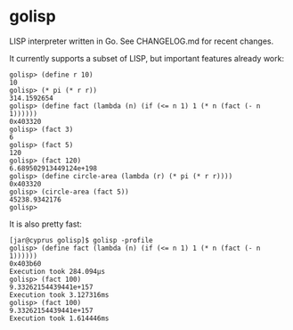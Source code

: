# golisp
LISP interpreter written in Go. See CHANGELOG.md for recent changes.

It currently supports a subset of LISP, but important features already work:

	golisp> (define r 10)
	10
	golisp> (* pi (* r r))
	314.1592654
	golisp> (define fact (lambda (n) (if (<= n 1) 1 (* n (fact (- n 1))))))
	0x403320
	golisp> (fact 3)
	6
	golisp> (fact 5)
	120
	golisp> (fact 120)
	6.689502913449124e+198
	golisp> (define circle-area (lambda (r) (* pi (* r r))))
	0x403320
	golisp> (circle-area (fact 5))
	45238.9342176
	golisp> 

It is also pretty fast:

	[jar@cyprus golisp]$ golisp -profile
	golisp> (define fact (lambda (n) (if (<= n 1) 1 (* n (fact (- n 1))))))
	0x403b60
	Execution took 284.094µs
	golisp> (fact 100)
	9.33262154439441e+157
	Execution took 3.127316ms
	golisp> (fact 100)
	9.33262154439441e+157
	Execution took 1.614446ms


